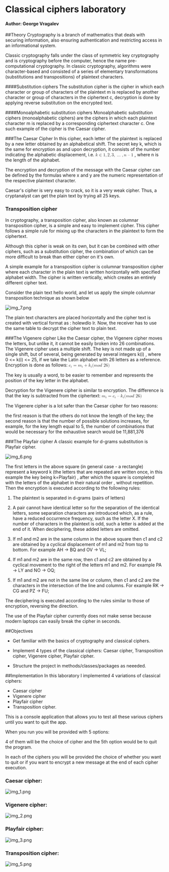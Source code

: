 # Classical ciphers laboratory

#### Author: George Vragalev

##Theory
Cryptography is a branch of mathematics that deals with securing information, also ensuring authentication and restricting access in an informational system.

Classic cryptography falls under the class of symmetric key cryptography and is cryptography 
before the computer, hence the name pre-computational cryptography. In classic cryptography, 
algorithms were character-based and consisted of a series of elementary transformations 
(substitutions and transpositions) of plaintext characters.

####Substitution ciphers
The substitution cipher is the cipher in which each character or group of characters of the plaintext m is replaced by another character or group of characters in the ciphertext c, decryption is done by applying reverse substitution on the encrypted text.

####Monoalphabetic substitution ciphers
Monoalphabetic substitution ciphers (monoalphabetic ciphers) are the ciphers in which each plaintext character m is replaced by a corresponding ciphertext character c. One such example of the cipher is the Caesar cipher.

###The Caesar Cipher
In this cipher, each letter of the plaintext is replaced by a new letter obtained by an alphabetical shift. 
The secret key k, which is the same for encryption as and upon decryption, it consists of the number indicating the alphabetic displacement,
i.e. <math xmlns="http://www.w3.org/1998/Math/MathML">
<mi>k</mi>
<mo>&#x2208;</mo>
<mrow data-mjx-texclass="ORD">
<mn>1</mn>
<mo>,</mo>
<mn>2</mn>
<mo>,</mo>
<mn>3</mn>
<mo>,</mo>
<mo>&#x2026;</mo>
<mo>,</mo>
<mi>n</mi>
<mrow data-mjx-texclass="ORD">
<mo>&#x2013;</mo>
</mrow>
<mn>1</mn>
</mrow>
</math> , where n is the length of the alphabet. 

The encryption and decryption of the message with the Caesar cipher can be defined by the formulas 
where x and y are the numeric representation of the respective plaintext character.

Caesar's cipher is very easy to crack, so it is a very weak cipher. 
Thus, a cryptanalyst can get the plain text by trying all 25 keys.

### Transposition cipher
In cryptography, a transposition cipher, also known as columnar transposition cipher, 
is a simple and easy to implement cipher. 
This cipher follows a simple rule for mixing up the characters in the plaintext to form the ciphertext.

Although this cipher is weak on its own, but it can be combined with other ciphers, 
such as a substitution cipher,
the combination of which can be more difficult to break than either cipher on it's own.

A simple example for a transposition cipher is columnar transposition cipher where each character
in the plain text is written horizontally with specified alphabet width.
The cipher is written vertically, which creates an entirely different cipher text.

Consider the plain text hello world, and let us apply the simple columnar transposition 
technique as shown below

![img_7.png](img_7.png)

The plain text characters are placed horizontally and the cipher text is created with vertical format as : holewdlo lr.
Now, the receiver has to use the same table to decrypt the cipher text to plain text.


###The Vigenere cipher
Like the Caesar cipher, the Vigenere cipher moves the letters, but unlike it, it cannot be easily
broken into 26 combinations. 
The Vigenere cipher uses a multiple shift. 
The key is not made up of a single shift, but of several, being generated by several integers k(i) ,
where 0 <= k(i) <= 25,
if we take the Latin alphabet with 26 letters as a reference.
Encryption is done as follows:
<math xmlns="http://www.w3.org/1998/Math/MathML">
<msub>
<mi>c</mi>
<mi>i</mi>
</msub>
<mo>=</mo>
<msub>
<mi>m</mi>
<mi>i</mi>
</msub>
<mo>+</mo>
<msub>
<mi>k</mi>
<mi>i</mi>
</msub>
<mo stretchy="false">(</mo>
<mi>m</mi>
<mi>o</mi>
<mi>d</mi>
<mtext>&#xA0;</mtext>
<mn>26</mn>
<mo stretchy="false">)</mo>
</math>

The key is usually a word, to be easier to remember and  represents the position of the key 
letter in the alphabet.

Decryption for the Vigenere cipher is similar to encryption. 
The difference is that the key is subtracted from the ciphertext:
<math xmlns="http://www.w3.org/1998/Math/MathML">
<msub>
<mi>m</mi>
<mi>i</mi>
</msub>
<mo>=</mo>
<msub>
<mi>c</mi>
<mi>i</mi>
</msub>
<mrow data-mjx-texclass="ORD">
<mo>&#x2013;</mo>
</mrow>
<msub>
<mi>k</mi>
<mi>i</mi>
</msub>
<mo stretchy="false">(</mo>
<mi>m</mi>
<mi>o</mi>
<mi>d</mi>
<mtext>&#xA0;</mtext>
<mn>26</mn>
<mo stretchy="false">)</mo>
</math>

The Vigenere cipher is a lot safer than the Caesar cipher for two reasons:

the first reason is that the others do not know the length of the key;
the second reason is that the number of possible solutions increases, for example, for the key length equal to 5, the number of combinations that would be necessary for the exhaustive search would be 11,881,376

###The Playfair cipher
A classic example for d-grams substitution is Playfair cipher.

![img_6.png](img_6.png)

The first letters in the above square (in general case - a rectangle) represent a keyword k
(the letters that are repeated are written once, in this example the key being k=Playfair)
, after which the square is completed with the letters of the alphabet in their natural order , 
without repetition. Then the encryption is executed according to the following rules:

1. The plaintext is separated in d-grams (pairs of letters)

2. A pair cannot have identical letter so for the separation of the identical letters, some separation characters are introduced which, as a rule, have a reduced occurrence frequency, such as the letter X. If the number of characters in the plaintext is odd, such a letter is added at the end of it. When deciphering, these added letters are omitted.

3. If m1 and m2 are in the same column in the above square then c1 and c2 are obtained by a cyclical displacement of m1 and m2 from top to bottom. For example AH → BQ and OV → VL;

4. If m1 and m2 are in the same row, then c1 and c2 are obtained by a cyclical movement to the right of the letters m1 and m2. For example PA → LY and NO → OQ;

5. If m1 and m2 are not in the same line or column, then c1 and c2 are the characters in the intersection of the line and columns. For example RK → CG and PZ → FU;

The deciphering is executed according to the rules similar to those of encryption, reversing the direction.

The use of the Playfair cipher currently does not make sense because modern laptops can easily break the cipher in seconds.



##Objectives
* Get familiar with the basics of cryptography and classical ciphers.

* Implement 4 types of the classical ciphers:
Caesar cipher,
Transposition cipher,
Vigenere cipher,
Playfair cipher.
* Structure the project in methods/classes/packages as neeeded.


##Implementation
In this laboratory I implemented 4 variations of classical ciphers:

* Caesar cipher
* Vigenere cipher
* Playfair cipher
* Transposition cipher.

This is a console application that allows you to test all these various ciphers until you want to 
quit the app. 

When you run you will be provided with 5 options:

4 of them will be the choice of cipher and the 5th option would be to quit the program.

In each of the ciphers you will be provided the choice of whether you want to quit or if you want to
encrypt a new message at the end of each cipher execution.

### Caesar cipher:
![img_1.png](img_1.png)


### Vigenere cipher:
![img_2.png](img_2.png)


### Playfair cipher:
![img_3.png](img_3.png)


### Transposition cipher:
![img_5.png](img_5.png)